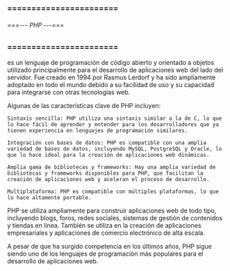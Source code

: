 ### ======================= ###
###### ===--- PHP ---=== ######
### ======================= ###

[](PHP) es un lenguaje de programación de código abierto y orientado a objetos utilizado principalmente para el desarrollo de aplicaciones web del lado del servidor. Fue creado en 1994 por Rasmus Lerdorf y ha sido ampliamente adoptado en todo el mundo debido a su facilidad de uso y su capacidad para integrarse con otras tecnologías web.

Algunas de las características clave de PHP incluyen:

	Sintaxis sencilla: PHP utiliza una sintaxis similar a la de C, lo que lo hace fácil de aprender y entender para los desarrolladores que ya tienen experiencia en lenguajes de programación similares.

	Integración con bases de datos: PHP es compatible con una amplia variedad de bases de datos, incluyendo MySQL, PostgreSQL y Oracle, lo que lo hace ideal para la creación de aplicaciones web dinámicas.

	Amplia gama de bibliotecas y frameworks: Hay una amplia variedad de bibliotecas y frameworks disponibles para PHP, que facilitan la creación de aplicaciones web y aceleran el proceso de desarrollo.

	Multiplataforma: PHP es compatible con múltiples plataformas, lo que lo hace altamente portable.

PHP se utiliza ampliamente para construir aplicaciones web de todo tipo, incluyendo blogs, foros, redes sociales, sistemas de gestión de contenidos [](CMS) y tiendas en línea. También se utiliza en la creación de aplicaciones empresariales y aplicaciones de comercio electrónico de alta escala.

A pesar de que ha surgido competencia en los últimos años, PHP sigue siendo uno de los lenguajes de programación más populares para el desarrollo de aplicaciones web.